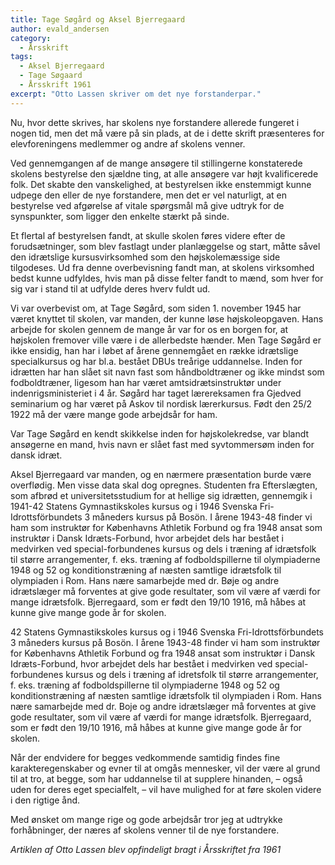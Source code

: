 ```yaml
---
title: Tage Søgård og Aksel Bjerregaard
author: evald_andersen
category:
  - Årsskrift
tags:
  - Aksel Bjerregaard
  - Tage Søgaard
  - Årsskrift 1961
excerpt: "Otto Lassen skriver om det nye forstanderpar."
---
```


Nu, hvor dette skrives, har skolens nye forstandere allerede fungeret i nogen tid, men det må være på sin plads, at de i dette skrift præsenteres for elevforeningens medlemmer og andre af skolens venner.

Ved gennemgangen af de mange ansøgere til stillingerne konstaterede skolens bestyrelse den sjældne ting, at alle ansøgere var højt kvalificerede folk. Det skabte den vanskelighed, at bestyrelsen ikke enstemmigt kunne udpege den eller de nye forstandere, men det er vel naturligt, at en bestyrelse ved afgørelse af vitale spørgsmål må give udtryk for de synspunkter, som ligger den enkelte stærkt på sinde.

Et flertal af bestyrelsen fandt, at skulle skolen føres videre efter de forudsætninger, som blev fastlagt under planlæggelse og start, måtte såvel den idrætslige kursusvirksomhed som den højskolemæssige side tilgodeses. Ud fra denne overbevisning fandt man, at skolens virksomhed bedst kunne udfyldes, hvis man på disse felter fandt to mænd, som hver for sig var i stand til at udfylde deres hverv fuldt ud.

Vi var overbevist om, at Tage Søgård, som siden 1. november 1945 har været knyttet til skolen, var manden, der kunne løse højskoleopgaven. Hans arbejde for skolen gennem de mange år var for os en borgen for, at højskolen fremover ville være i de allerbedste hænder. Men Tage Søgård er ikke ensidig, han har i løbet af årene gennemgået en række idrætslige specialkursus og har bl.a. bestået DBUs treårige uddannelse. Inden for idrætten har han slået sit navn fast som håndboldtræner og ikke mindst som fodboldtræner, ligesom han har været amtsidrætsinstruktør under indenrigsministeriet i 4 år. Søgård har taget lærereksamen fra Gjedved seminarium og har været på Askov til nordisk lærerkursus. Født den 25/2 1922 må der være mange gode arbejdsår for ham.

Var Tage Søgård en kendt skikkelse inden for højskolekredse, var blandt ansøgerne en mand, hvis navn er slået fast med syvtommersøm inden for dansk idræt.

Aksel Bjerregaard var manden, og en nærmere præsentation burde være overflødig. Men visse data skal dog opregnes. Studenten fra Efterslægten, som afbrød et universitetsstudium for at hellige sig idrætten, gennemgik i 1941-42 Statens Gymnastikskoles kursus og i 1946 Svenska Fri-Idrottsförbundets 3 måneders kursus på Bosön. I årene 1943-48 finder vi ham som instruktør for Københavns Athletik Forbund og fra 1948 ansat som instruktør i Dansk Idræts-Forbund, hvor arbejdet dels har bestået i medvirken ved special-forbundenes kursus og dels i træning af idrætsfolk til større arrangementer, f. eks. træning af fodboldspillerne til olympiaderne 1948 og 52 og konditionstræning af næsten samtlige idrætsfolk til olympiaden i Rom. Hans nære samarbejde med dr. Bøje og andre idrætslæger må forventes at give gode resultater, som vil være af værdi for mange idrætsfolk. Bjerregaard, som er født den 19/10 1916, må håbes at kunne give mange gode år for skolen.

42 Statens Gymnastikskoles kursus og i 1946 Svenska Fri-Idrottsförbundets 3 måneders kursus på Bosön. I årene 1943-48 finder vi ham som instruktør for Københavns Athletik Forbund og fra 1948 ansat som instruktør i Dansk Idræts-Forbund, hvor arbejdet dels har bestået i medvirken ved special-forbundenes kursus og dels i træning af idretsfolk til større arrangementer, f. eks. træning af fodboldspillerne til olympiaderne 1948 og 52 og konditionstræning af næsten samtlige idrætsfolk til olympiaden i Rom. Hans nære samarbejde med dr. Boje og andre idrætslæger må forventes at give gode resultater, som vil være af værdi for mange idrætsfolk. Bjerregaard, som er født den 19/10 1916, må håbes at kunne give mange gode år for skolen.

Når der endvidere for begges vedkommende samtidig findes fine karakteregenskaber og evner til at omgås mennesker, vil der være al grund til at tro, at begge, som har uddannelse til at supplere hinanden, – også uden for deres eget specialfelt, – vil have mulighed for at føre skolen videre i den rigtige ånd.

Med ønsket om mange rige og gode arbejdsår tror jeg at udtrykke forhåbninger, der næres af skolens venner til de nye forstandere.

_Artiklen af Otto Lassen blev opfindeligt bragt i Årsskriftet fra 1961_
